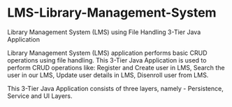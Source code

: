 # LMS-Library-Management-System
Library Management System (LMS) using File Handling 3-Tier Java Application

Library Management System (LMS) application performs basic CRUD operations using file handling. 
This 3-Tier Java Application is used to perform CRUD operations like: 
Register and Create  user in LMS, Search the user in our LMS,  Update user details in LMS, Disenroll user from LMS.

This 3-Tier Java Application consists of three layers, namely -  Persistence, Service  and  UI Layers.  

